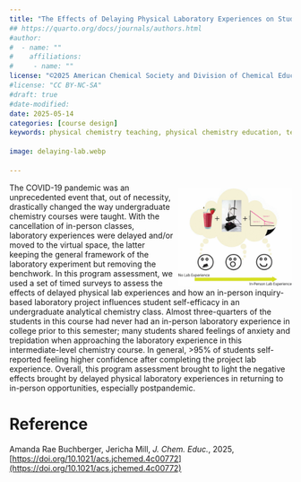 ```yaml
---
title: "The Effects of Delaying Physical Laboratory Experiences on Student Self-Efficacy"
## https://quarto.org/docs/journals/authors.html
#author:
#  - name: ""
#    affiliations:
#     - name: ""
license: "©2025 American Chemical Society and Division of Chemical Education, Inc."
#license: "CC BY-NC-SA"
#draft: true
#date-modified:
date: 2025-05-14
categories: [course design]
keywords: physical chemistry teaching, physical chemistry education, teaching resources

image: delaying-lab.webp

---
```

<img src="delaying-lab.webp" width="40%" align="right" style="padding: 10px 0px 0px 10px;"/>

The COVID-19 pandemic was an unprecedented event that, out of necessity, drastically changed the way undergraduate chemistry courses were taught. With the cancellation of in-person classes, laboratory experiences were delayed and/or moved to the virtual space, the latter keeping the general framework of the laboratory experiment but removing the benchwork. In this program assessment, we used a set of timed surveys to assess the effects of delayed physical lab experiences and how an in-person inquiry-based laboratory project influences student self-efficacy in an undergraduate analytical chemistry class. Almost three-quarters of the students in this course had never had an in-person laboratory experience in college prior to this semester; many students shared feelings of anxiety and trepidation when approaching the laboratory experience in this intermediate-level chemistry course. In general, >95% of students self-reported feeling higher confidence after completing the project lab experience. Overall, this program assessment brought to light the negative effects brought by delayed physical laboratory experiences in returning to in-person opportunities, especially postpandemic.


# Reference

Amanda Rae Buchberger, Jericha Mill, *J. Chem. Educ.*, 2025, [https://doi.org/10.1021/acs.jchemed.4c00772](https://doi.org/10.1021/acs.jchemed.4c00772)

